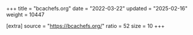 +++
title = "bcachefs.org"
date = "2022-03-22"
updated = "2025-02-16"
weight = 10447

[extra]
source = "https://bcachefs.org/"
ratio = 52
size = 10
+++
